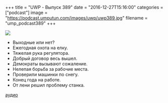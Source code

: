 +++
title = "UWP - Выпуск 389"
date = "2016-12-27T15:16:00"
categories = ["podcast"]
image = "https://podcast.umputun.com/images/uwp/uwp389.jpg"
filename = "ump_podcast389"
+++

![](https://podcast.umputun.com/images/uwp/uwp389.jpg)

- Выходные или нет?
- Ежегодная охота на елку.
- Тяжелая рука регулятора.
- Добрый договор весь вышел.
- Демократы вызывают сожаление.
- Нелепая борьба за рабочие места.
- Проверили машинки по снегу.
- Конец года на работе.
- От лени решил проблему станка.

[аудио](https://podcast.umputun.com/media/ump_podcast389.mp3)
<audio src="https://podcast.umputun.com/media/ump_podcast389.mp3" preload="none"></audio>